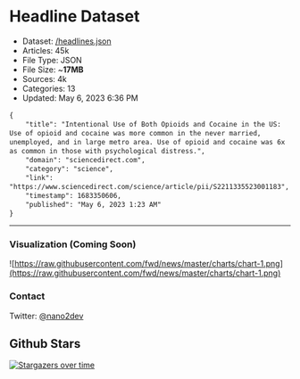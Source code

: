 # Headline Dataset

- Dataset: [/headlines.json](https://raw.githubusercontent.com/fwd/news/master/headlines.json) 
- Articles: 45k
- File Type: JSON
- File Size: ~**17MB**
- Sources: 4k
- Categories: 13
- Updated: May 6, 2023 6:36 PM

```
{
    "title": "Intentional Use of Both Opioids and Cocaine in the US: Use of opioid and cocaine was more common in the never married, unemployed, and in large metro area. Use of opioid and cocaine was 6x as common in those with psychological distress.",
    "domain": "sciencedirect.com",
    "category": "science",
    "link": "https://www.sciencedirect.com/science/article/pii/S2211335523001183",
    "timestamp": 1683350606,
    "published": "May 6, 2023 1:23 AM"
}
```

---

### Visualization (Coming Soon)

![https://raw.githubusercontent.com/fwd/news/master/charts/chart-1.png](https://raw.githubusercontent.com/fwd/news/master/charts/chart-1.png)

### Contact 

Twitter: [@nano2dev](https://twitter.com/nano2dev)

## Github Stars

[![Stargazers over time](https://starchart.cc/fwd/news.svg)](https://starchart.cc/fwd/news)

